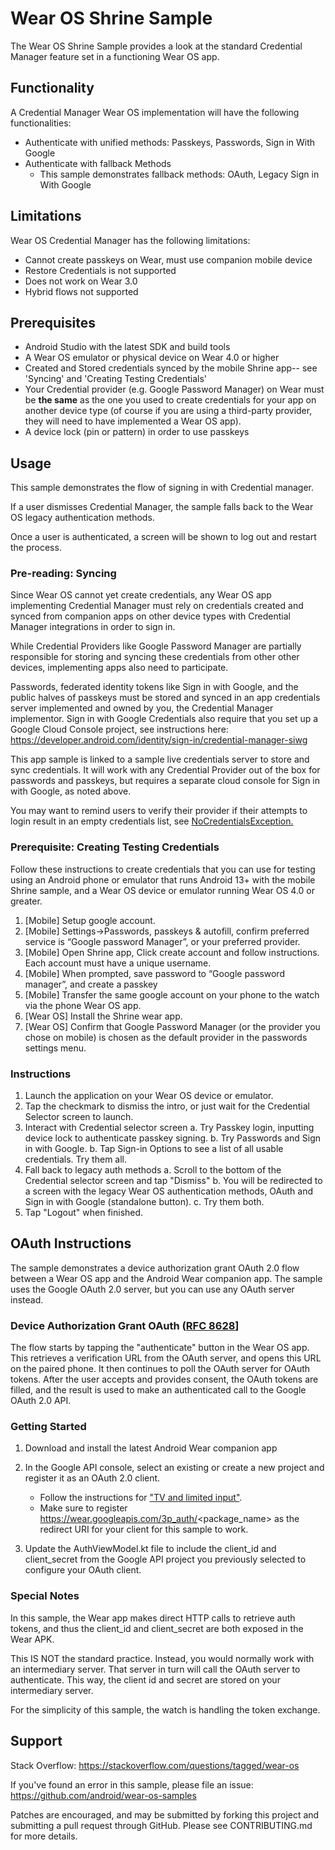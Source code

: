 # Wear OS Shrine Sample

The Wear OS Shrine Sample provides a look at the standard Credential Manager feature set in a
functioning Wear OS app.

## Functionality

A Credential Manager Wear OS implementation will have the following functionalities:

* Authenticate with unified methods: Passkeys, Passwords, Sign in With Google
* Authenticate with fallback Methods
   * This sample demonstrates fallback methods: OAuth, Legacy Sign in With Google

## Limitations

Wear OS Credential Manager has the following limitations:

* Cannot create passkeys on Wear, must use companion mobile device
* Restore Credentials is not supported
* Does not work on Wear 3.0
* Hybrid flows not supported

## Prerequisites

* Android Studio with the latest SDK and build tools
* A Wear OS emulator or physical device on Wear 4.0 or higher
* Created and Stored credentials synced by the mobile Shrine app-- see 'Syncing' and 'Creating Testing Credentials'
* Your Credential provider (e.g. Google Password Manager) on Wear must be **the same** as the one 
  you used to create credentials for your app on another device type (of course if you are using
  a third-party provider, they will need to have implemented a Wear OS app).
* A device lock (pin or pattern) in order to use passkeys

## Usage

This sample demonstrates the flow of signing in with Credential manager.

If a user dismisses Credential Manager, the sample falls back to the Wear OS legacy authentication
methods.

Once a user is authenticated, a screen will be shown to log out and restart the process.

### Pre-reading: Syncing

Since Wear OS cannot yet create credentials, any Wear OS app implementing Credential
Manager must rely on credentials created and synced from companion apps on other device types with
Credential Manager integrations in order to sign in.  

While Credential Providers like Google Password Manager are partially responsible for storing and syncing
these credentials from other other devices, implementing apps also need to participate.

Passwords, federated identity tokens like Sign in with Google, and the public halves of
passkeys must be stored and synced in an app credentials server implemented and owned by you, the 
Credential Manager implementor.  Sign in with Google Credentials also require that you set up a 
Google Cloud Console project, see instructions here: 
https://developer.android.com/identity/sign-in/credential-manager-siwg

This app sample is linked to a sample live credentials server to store and sync credentials.  It
will work with any Credential Provider out of the box for passwords and passkeys, but requires a
separate cloud console for Sign in with Google, as noted above.

You may want to remind users to verify their provider if their attempts to login result in
an empty credentials list, see
[NoCredentialsException.](https://developer.android.com/reference/kotlin/androidx/credentials/exceptions/NoCredentialException)

### Prerequisite: Creating Testing Credentials

Follow these instructions to create credentials that you can use for testing using an Android phone
or emulator that runs Android 13+ with the mobile Shrine sample, and a Wear OS device or emulator
running Wear OS 4.0 or greater.

1. [Mobile] Setup google account.
2. [Mobile] Settings->Passwords, passkeys & autofill, confirm preferred service is
   “Google password Manager”, or your preferred provider.
3. [Mobile] Open Shrine app, Click create account and follow instructions. Each account must
   have a unique username. 
4. [Mobile] When prompted, save password to “Google password manager”, and create a passkey
5. [Mobile] Transfer the same google account on your phone to the watch via the phone Wear OS app.
6. [Wear OS] Install the Shrine wear app.
7. [Wear OS] Confirm that Google Password Manager (or the provider you chose on mobile)
   is chosen as the default provider in the passwords settings menu.

### Instructions

1. Launch the application on your Wear OS device or emulator.
2. Tap the checkmark to dismiss the intro, or just wait for the Credential Selector screen to launch.
3. Interact with Credential selector screen
   a. Try Passkey login, inputting device lock to authenticate passkey signing.
   b. Try Passwords and Sign in with Google.
   b. Tap Sign-in Options to see a list of all usable credentials. Try them all.
4. Fall back to legacy auth methods
   a. Scroll to the bottom of the Credential selector screen and tap "Dismiss"
   b. You will be redirected to a screen with the legacy Wear OS authentication methods, OAuth and
   Sign in with Google (standalone button).
   c. Try them both.
5. Tap "Logout" when finished.

## OAuth Instructions

The sample demonstrates a device authorization grant OAuth 2.0 flow between a Wear OS app and the
Android Wear companion app. The sample uses the Google OAuth 2.0 server, but you can use any OAuth
server instead.

### Device Authorization Grant OAuth ([RFC 8628](https://datatracker.ietf.org/doc/html/rfc8628)]

The flow starts by tapping the "authenticate" button in the Wear OS app. This retrieves a
verification URL from the OAuth server, and opens this URL on the paired phone. It then continues to
poll the OAuth server for OAuth tokens. After the user accepts and provides consent, the OAuth
tokens are filled, and the result is used to make an authenticated call to the Google OAuth 2.0 API.

### Getting Started

1. Download and install the latest Android Wear companion app

2. In the Google API console, select an existing or create a new project and register it as an OAuth
   2.0 client.

   * Follow the instructions for
     ["TV and limited input"](https://developers.google.com/identity/protocols/oauth2/limited-input-device#creatingcred).
   * Make sure to register https://wear.googleapis.com/3p_auth/<package_name> as the redirect URI
     for your client for this sample to work.

3. Update the AuthViewModel.kt file to include the client_id and client_secret from the Google API
   project you previously selected to configure your OAuth client.

### Special Notes

In this sample, the Wear app makes direct HTTP calls to retrieve auth tokens, and thus the client_id
and client_secret are both exposed in the Wear APK.

This IS NOT the standard practice. Instead, you would normally work with an intermediary server.
That server in turn will call the OAuth server to authenticate. This way, the client id and secret
are stored on your intermediary server.

For the simplicity of this sample, the watch is handling the token exchange.

## Support

Stack Overflow: https://stackoverflow.com/questions/tagged/wear-os

If you've found an error in this sample, please file an issue:
https://github.com/android/wear-os-samples

Patches are encouraged, and may be submitted by forking this project and submitting a pull request
through GitHub. Please see CONTRIBUTING.md for more details.